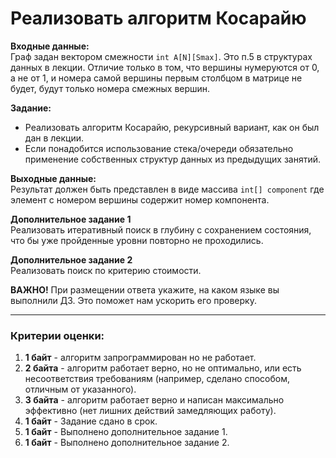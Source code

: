 # Реализовать алгоритм Косарайю

**Входные данные:**  
Граф задан вектором смежности `int A[N][Smax]`. Это п.5 в структурах данных в лекции. Отличие только в том, что вершины нумеруются от 0, а не от 1, и номера самой вершины первым столбцом в матрице не будет, будут только номера смежных вершин.

**Задание:**
- Реализовать алгоритм Косарайю, рекурсивный вариант, как он был дан в лекции.
- Если понадобится использование стека/очереди обязательно применение собственных структур данных из предыдущих занятий.

**Выходные данные:**  
Результат должен быть представлен в виде массива `int[] component` где элемент с номером вершины содержит номер компонента.

**Дополнительное задание 1**  
Реализовать итеративный поиск в глубину с сохранением состояния, что бы уже пройденные уровни повторно не проходились.

**Дополнительное задание 2**  
Реализовать поиск по критерию стоимости.

**ВАЖНО!** При размещении ответа укажите, на каком языке вы выполнили ДЗ. Это поможет нам ускорить его проверку.

---

### Критерии оценки:

1. **1 байт** - алгоритм запрограммирован но не работает.
2. **2 байта** - алгоритм работает верно, но не оптимально, или есть несоответствия требованиям (например, сделано способом, отличным от указанного).
3. **3 байта** - алгоритм работает верно и написан максимально эффективно (нет лишних действий замедляющих работу).
4. **1 байт** - Задание сдано в срок.
5. **1 байт** - Выполнено дополнительное задание 1.
6. **1 байт** - Выполнено дополнительное задание 2.
